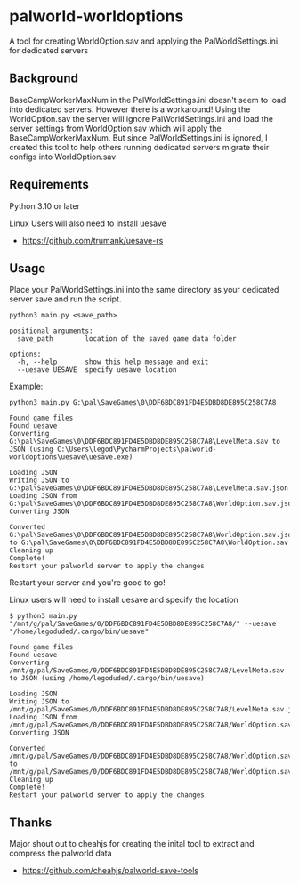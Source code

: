 # palworld-worldoptions

A tool for creating WorldOption.sav and applying the PalWorldSettings.ini for dedicated servers

## Background

BaseCampWorkerMaxNum in the PalWorldSettings.ini doesn't seem to load into dedicated servers.
However there is a workaround! Using the WorldOption.sav the server will ignore PalWorldSettings.ini and load the 
server settings from WorldOption.sav which will apply the BaseCampWorkerMaxNum. But since PalWorldSettings.ini is
ignored, I created this tool to help others running dedicated servers migrate their configs into WorldOption.sav

## Requirements
Python 3.10 or later

Linux Users will also need to install uesave
- https://github.com/trumank/uesave-rs

## Usage

Place your PalWorldSettings.ini into the same directory as your dedicated server save and run the script.

```console
python3 main.py <save_path>

positional arguments:
  save_path        location of the saved game data folder

options:
  -h, --help       show this help message and exit
  --uesave UESAVE  specify uesave location
```

Example:

```console
python3 main.py G:\pal\SaveGames\0\DDF6BDC891FD4E5DBD8DE895C258C7A8

Found game files
Found uesave
Converting G:\pal\SaveGames\0\DDF6BDC891FD4E5DBD8DE895C258C7A8\LevelMeta.sav to JSON (using C:\Users\legod\PycharmProjects\palworld-worldoptions\uesave\uesave.exe)

Loading JSON
Writing JSON to G:\pal\SaveGames\0\DDF6BDC891FD4E5DBD8DE895C258C7A8\LevelMeta.sav.json
Loading JSON from G:\pal\SaveGames\0\DDF6BDC891FD4E5DBD8DE895C258C7A8\WorldOption.sav.json
Converting JSON

Converted G:\pal\SaveGames\0\DDF6BDC891FD4E5DBD8DE895C258C7A8\WorldOption.sav.json to G:\pal\SaveGames\0\DDF6BDC891FD4E5DBD8DE895C258C7A8\WorldOption.sav
Cleaning up
Complete!
Restart your palworld server to apply the changes
```

Restart your server and you're good to go!


Linux users will need to install uesave and specify the location

```
$ python3 main.py "/mnt/g/pal/SaveGames/0/DDF6BDC891FD4E5DBD8DE895C258C7A8/" --uesave "/home/legoduded/.cargo/bin/uesave"

Found game files
Found uesave
Converting /mnt/g/pal/SaveGames/0/DDF6BDC891FD4E5DBD8DE895C258C7A8/LevelMeta.sav to JSON (using /home/legoduded/.cargo/bin/uesave)

Loading JSON
Writing JSON to /mnt/g/pal/SaveGames/0/DDF6BDC891FD4E5DBD8DE895C258C7A8/LevelMeta.sav.json
Loading JSON from /mnt/g/pal/SaveGames/0/DDF6BDC891FD4E5DBD8DE895C258C7A8/WorldOption.sav.json
Converting JSON

Converted /mnt/g/pal/SaveGames/0/DDF6BDC891FD4E5DBD8DE895C258C7A8/WorldOption.sav.json to /mnt/g/pal/SaveGames/0/DDF6BDC891FD4E5DBD8DE895C258C7A8/WorldOption.sav
Cleaning up
Complete!
Restart your palworld server to apply the changes
```

## Thanks
Major shout out to cheahjs for creating the inital tool to extract and compress the palworld data
- https://github.com/cheahjs/palworld-save-tools